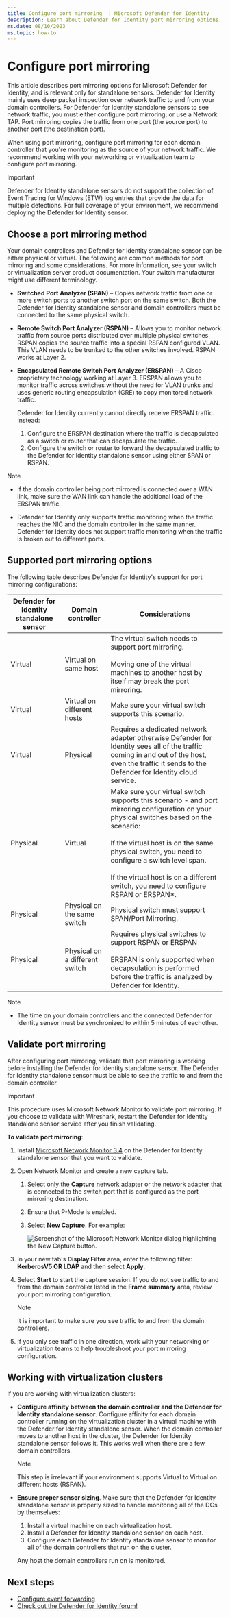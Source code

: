 ```yaml
---
title: Configure port mirroring  | Microsoft Defender for Identity
description: Learn about Defender for Identity port mirroring options.
ms.date: 08/10/2023
ms.topic: how-to
---
```


# Configure port mirroring

This article describes port mirroring options for Microsoft Defender for Identity, and is relevant only for standalone sensors. Defender for Identity mainly uses deep packet inspection over network traffic to and from your domain controllers. For Defender for Identity standalone sensors to see network traffic, you must either configure port mirroring, or use a Network TAP. Port mirroring copies the traffic from one port (the source port) to another port (the destination port).

When using port mirroring, configure port mirroring for each domain controller that you're monitoring as the source of your network traffic. We recommend working with your networking or virtualization team to configure port mirroring.

> [!IMPORTANT]
> Defender for Identity standalone sensors do not support the collection of Event Tracing for Windows (ETW) log entries that provide the data for multiple detections. For full coverage of your environment, we recommend deploying the Defender for Identity sensor.
>

## Choose a port mirroring method

Your domain controllers and Defender for Identity standalone sensor can be either physical or virtual. The following are common methods for port mirroring and some considerations. For more information, see your switch or virtualization server product documentation. Your switch manufacturer might use different terminology.

- **Switched Port Analyzer (SPAN)** – Copies network traffic from one or more switch ports to another switch port on the same switch. Both the Defender for Identity standalone sensor and domain controllers must be connected to the same physical switch.

- **Remote Switch Port Analyzer (RSPAN)**  – Allows you to monitor network traffic from source ports distributed over multiple physical switches. RSPAN copies the source traffic into a special RSPAN configured VLAN. This VLAN needs to be trunked to the other switches involved. RSPAN works at Layer 2.

- **Encapsulated Remote Switch Port Analyzer (ERSPAN)** – A Cisco proprietary technology working at Layer 3. ERSPAN allows you to monitor traffic across switches without the need for VLAN trunks and uses generic routing encapsulation (GRE) to copy monitored network traffic.

    Defender for Identity currently cannot directly receive ERSPAN traffic. Instead:

    1. Configure the ERSPAN destination where the traffic is decapsulated as a switch or router that can decapsulate the traffic. 
    1. Configure the switch or router to forward the decapsulated traffic to the Defender for Identity standalone sensor using either SPAN or RSPAN.

> [!NOTE]
> - If the domain controller being port mirrored is connected over a WAN link, make sure the WAN link can handle the additional load of the ERSPAN traffic.
>
> - Defender for Identity only supports traffic monitoring when the traffic reaches the NIC and the domain controller in the same manner. Defender for Identity does not support traffic monitoring when the traffic is broken out to different ports.

## Supported port mirroring options

The following table describes Defender for Identity's support for port mirroring configurations:

|Defender for Identity standalone sensor|Domain controller|Considerations|
|---------------|---------------------|------------------|
|Virtual|Virtual on same host|The virtual switch needs to support port mirroring.<br /><br />Moving one of the virtual machines to another host by itself may break the port mirroring.|
|Virtual|Virtual on different hosts|Make sure your virtual switch supports this scenario.|
|Virtual|Physical|Requires a dedicated network adapter otherwise Defender for Identity sees all of the traffic coming in and out of the host, even the traffic it sends to the Defender for Identity cloud service.|
|Physical|Virtual|Make sure your virtual switch supports this scenario - and port mirroring configuration on your physical switches based on the scenario:<br /><br />If the virtual host is on the same physical switch, you need to configure a switch level span.<br /><br />If the virtual host is on a different switch, you need to configure RSPAN or ERSPAN&#42;.|
|Physical|Physical on the same switch|Physical switch must support SPAN/Port Mirroring.|
|Physical|Physical on a different switch|Requires physical switches to support RSPAN or ERSPAN <br><br>ERSPAN is only supported when decapsulation is performed before the traffic is analyzed by Defender for Identity.|

> [!NOTE]
> - The time on your domain controllers and the connected Defender for Identity sensor must be synchronized to within 5 minutes of eachother.
>

## Validate port mirroring

After configuring port mirroring, validate that port mirroring is working before installing the Defender for Identity standalone sensor. The Defender for Identity standalone sensor must be able to see the traffic to and from the domain controller.

> [!IMPORTANT]
> This procedure uses Microsoft Network Monitor to validate port mirroring.  If you choose to validate with Wireshark, restart the Defender for Identity standalone sensor service after you finish validating.
>

**To validate port mirroring**:

1. Install [Microsoft Network Monitor 3.4](https://www.microsoft.com/download/details.aspx?id=4865) on the Defender for Identity standalone sensor that you want to validate. <!--is there a newer option? Network Monitor 3.4 is the archive versioned tool for network traffic capture and protocol analysis.i can't even install it anymore to validate this procedure.-->

1. Open Network Monitor and create a new capture tab.

    1. Select only the **Capture** network adapter or the network adapter that is connected to the switch port that is configured as the port mirroring destination.

    1. Ensure that P-Mode is enabled.

    1. Select **New Capture**. For example:

        ![Screenshot of the Microsoft Network Monitor dialog highlighting the New Capture button.](../media/port-mirroring-capture.png)

1. In your new tab's **Display Filter** area, enter the following filter: **KerberosV5 OR LDAP** and then select **Apply**.

1. Select **Start** to start the capture session. If you do not see traffic to and from the domain controller listed in the **Frame summary** area, review your port mirroring configuration.

    > [!NOTE]
    > It is important to make sure you see traffic to and from the domain controllers.

1. If you only see traffic in one direction, work with your networking or virtualization teams to help troubleshoot your port mirroring configuration.

## Working with virtualization clusters

If you are working with virtualization clusters:

- **Configure affinity between the domain controller and the Defender for Identity standalone sensor**. Configure affinity for each domain controller running on the virtualization cluster in a virtual machine with the Defender for Identity standalone sensor. When the domain controller moves to another host in the cluster, the Defender for Identity standalone sensor follows it. This works well when there are a few domain controllers.

  > [!NOTE]
  > This step is irrelevant if your environment supports Virtual to Virtual on different hosts (RSPAN).

- **Ensure proper sensor sizing**. Make sure that the Defender for Identity standalone sensor is properly sized to handle monitoring all of the DCs by themselves:

    1. Install a virtual machine on each virtualization host.
    1. Install a Defender for Identity standalone sensor on each host.
    1. Configure each Defender for Identity standalone sensor to monitor all of the domain controllers that run on the cluster.

    Any host the domain controllers run on is monitored.

## Next steps

- [Configure event forwarding](configure-event-forwarding.md)
- [Check out the Defender for Identity forum!](<https://aka.ms/MDIcommunity>)
